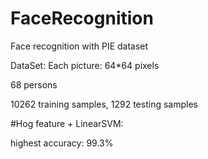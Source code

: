 # FaceRecognition
Face recognition with PIE dataset

DataSet:
Each picture: 64*64 pixels

68 persons

10262 training samples, 1292 testing samples


#Hog feature + LinearSVM:

highest accuracy: 99.3%
